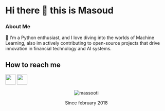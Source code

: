 # Hi there 👋 this is Masoud

### About Me
🚀 I'm a Python enthusiast, and I love diving into the worlds of Machine Learning, also im actively contributing to open-source projects that drive innovation in financial technology and AI systems.

<!--
## What i know
![Linux](https://www.vectorlogo.zone/logos/linux/linux-icon.svg)
![GIT](https://www.vectorlogo.zone/logos/git-scm/git-scm-icon.svg)
<!-- ![Bash](https://www.vectorlogo.zone/logos/gnu_bash/gnu_bash-icon.svg) 
![Python](https://www.vectorlogo.zone/logos/python/python-icon.svg)
![Golang](https://www.vectorlogo.zone/logos/golang/golang-icon.svg)
![PHP](https://www.vectorlogo.zone/logos/php/php-icon.svg)
![Docker](https://www.vectorlogo.zone/logos/docker/docker-icon.svg)
![Tensorflow](https://www.vectorlogo.zone/logos/tensorflow/tensorflow-ar21.svg)
![Laravel](https://www.vectorlogo.zone/logos/laravel/laravel-icon.svg)
![Wordpress](https://www.vectorlogo.zone/logos/wordpress/wordpress-icon.svg)
<img src="https://tracker.moodle.org/secure/attachment/68503/Moodle_Circle_M_RGB.png" width="70">
-->


## How to reach me
[<img src="https://www.vectorlogo.zone/logos/gmail/gmail-tile.svg" width="32">](mailto:massootiweb@gmail.com)
[<img src="https://www.vectorlogo.zone/logos/linkedin/linkedin-tile.svg" width="32">](https://linkedin.com/in/masoudzaeem/)


<p align=center> <img src=https://komarev.com/ghpvc/?username=massooti alt=massooti /> </p>

<p align=center>Since february 2018</p>
